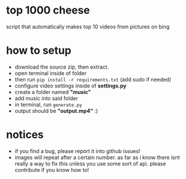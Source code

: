 # top 1000 cheese
script that automatically makes top 10 videos from pictures on bing

# how to setup
 - download the source zip, then extract.
 - open terminal inside of folder
 - then run `pip install -r requirements.txt` (add sudo if needed)
 - configure video settings inside of **settings.py**
 - create a folder named **"music"**
 - add music into said folder
 - in terminal, run `generate.py`
 - output should be **"output.mp4"** :)

# notices
- if you find a bug, please report it into github issues!
- images will repeat after a certain number. as far as i know there isnt really a way to fix this unless you use some sort of api. please contribute if you know how to!
